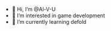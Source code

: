 - 👋 Hi, I’m @Al-V-U
- 👀 I’m interested in game development
- 🌱 I’m currently learning defold
<!---
Al-V-U/Al-V-U is a ✨ special ✨ repository because its `README.md` (this file) appears on your GitHub profile.
You can click the Preview link to take a look at your changes.
--->
